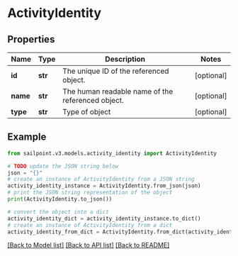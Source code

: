 # ActivityIdentity


## Properties

Name | Type | Description | Notes
------------ | ------------- | ------------- | -------------
**id** | **str** | The unique ID of the referenced object. | [optional] 
**name** | **str** | The human readable name of the referenced object. | [optional] 
**type** | **str** | Type of object | [optional] 

## Example

```python
from sailpoint.v3.models.activity_identity import ActivityIdentity

# TODO update the JSON string below
json = "{}"
# create an instance of ActivityIdentity from a JSON string
activity_identity_instance = ActivityIdentity.from_json(json)
# print the JSON string representation of the object
print(ActivityIdentity.to_json())

# convert the object into a dict
activity_identity_dict = activity_identity_instance.to_dict()
# create an instance of ActivityIdentity from a dict
activity_identity_from_dict = ActivityIdentity.from_dict(activity_identity_dict)
```
[[Back to Model list]](../README.md#documentation-for-models) [[Back to API list]](../README.md#documentation-for-api-endpoints) [[Back to README]](../README.md)


